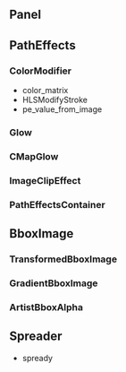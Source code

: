 

## Panel

## PathEffects

### ColorModifier

- color_matrix
- HLSModifyStroke
- pe_value_from_image

### Glow

### CMapGlow

### ImageClipEffect

### PathEffectsContainer

## BboxImage

### TransformedBboxImage

### GradientBboxImage

### ArtistBboxAlpha

## Spreader

- spready


